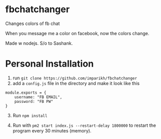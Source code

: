 # fbchatchanger
Changes colors of fb chat

When you message me a color on facebook, now the colors change.

Made w nodejs. S/o to Sashank.

# Personal Installation
1. run `git clone https://github.com/imparikh/fbchatchanger`
2. add a `config.js` file in the directory and make it look like this
```
module.exports = {
    username: "FB EMAIL",
    password: "FB PW"
}
```
3. Run `npm install`

4. Run with `pm2 start index.js --restart-delay 1800000` to restart the program every 30 minutes (memory).
